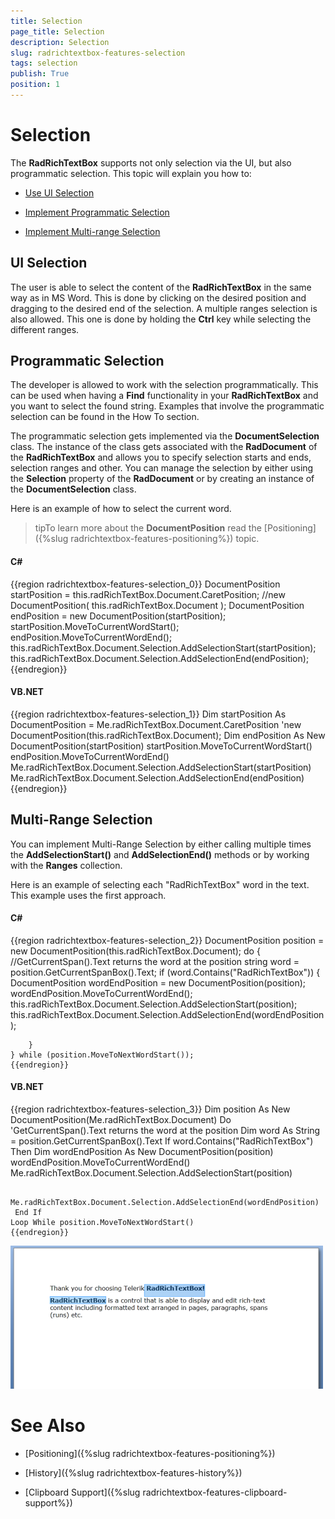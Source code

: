 ```yaml
---
title: Selection
page_title: Selection
description: Selection
slug: radrichtextbox-features-selection
tags: selection
publish: True
position: 1
---
```


# Selection



The __RadRichTextBox__ supports not only selection via the UI, but also programmatic selection. This topic will explain you how to:

* [Use UI Selection](#ui-selection)

* [Implement Programmatic Selection](#programmatic-selection)

* [Implement Multi-range Selection](#multi-range-selection)

## UI Selection

The user is able to select the content of the __RadRichTextBox__ in the same way as in MS Word. This is done by clicking on the desired position and dragging to the desired end of the selection. A multiple ranges selection is also allowed. This one is done by holding the __Ctrl__ key while selecting the different ranges.

## Programmatic Selection

The developer is allowed to work with the selection programmatically. This can be used when having a __Find__ functionality in your __RadRichTextBox__ and you want to select the found string. Examples that involve the programmatic selection can be found in the How To section.

The programmatic selection gets implemented via the __DocumentSelection__ class. The instance of the class gets associated with the __RadDocument__ of the __RadRichTextBox__ and allows you to specify selection starts and ends, selection ranges and other. You can manage the selection by either using the __Selection__ property of the __RadDocument__ or by creating an instance of the __DocumentSelection__ class.

Here is an example of how to select the current word.

>tipTo learn more about the __DocumentPosition__ read the [Positioning]({%slug radrichtextbox-features-positioning%}) topic.

#### __C#__

{{region radrichtextbox-features-selection_0}}
	DocumentPosition startPosition = this.radRichTextBox.Document.CaretPosition; //new DocumentPosition( this.radRichTextBox.Document );
	DocumentPosition endPosition = new DocumentPosition(startPosition);
	startPosition.MoveToCurrentWordStart();
	endPosition.MoveToCurrentWordEnd();
	this.radRichTextBox.Document.Selection.AddSelectionStart(startPosition);
	this.radRichTextBox.Document.Selection.AddSelectionEnd(endPosition);
	{{endregion}}



#### __VB.NET__

{{region radrichtextbox-features-selection_1}}
	Dim startPosition As DocumentPosition = Me.radRichTextBox.Document.CaretPosition
	    'new DocumentPosition(this.radRichTextBox.Document);
	Dim endPosition As New DocumentPosition(startPosition)
	startPosition.MoveToCurrentWordStart()
	endPosition.MoveToCurrentWordEnd()
	Me.radRichTextBox.Document.Selection.AddSelectionStart(startPosition)
	Me.radRichTextBox.Document.Selection.AddSelectionEnd(endPosition)
	{{endregion}}



## Multi-Range Selection

You can implement Multi-Range Selection by either calling multiple times the __AddSelectionStart()__ and __AddSelectionEnd()__ methods or by working with the __Ranges__ collection.

Here is an example of selecting each "RadRichTextBox" word in the text. This example uses the first approach.

#### __C#__

{{region radrichtextbox-features-selection_2}}
	DocumentPosition position = new DocumentPosition(this.radRichTextBox.Document);
	do
	{
	    //GetCurrentSpan().Text returns the word at the position
	    string word = position.GetCurrentSpanBox().Text;
	    if (word.Contains("RadRichTextBox"))
	    {
	        DocumentPosition wordEndPosition = new DocumentPosition(position);
	        wordEndPosition.MoveToCurrentWordEnd();
	        this.radRichTextBox.Document.Selection.AddSelectionStart(position);
	        this.radRichTextBox.Document.Selection.AddSelectionEnd(wordEndPosition);
	
	    }
	} while (position.MoveToNextWordStart());
	{{endregion}}



#### __VB.NET__

{{region radrichtextbox-features-selection_3}}
	Dim position As New DocumentPosition(Me.radRichTextBox.Document)
	Do
	 'GetCurrentSpan().Text returns the word at the position
	 Dim word As String = position.GetCurrentSpanBox().Text
	 If word.Contains("RadRichTextBox") Then
	  Dim wordEndPosition As New DocumentPosition(position)
	  wordEndPosition.MoveToCurrentWordEnd()
	  Me.radRichTextBox.Document.Selection.AddSelectionStart(position)
	
	  Me.radRichTextBox.Document.Selection.AddSelectionEnd(wordEndPosition)
	 End If
	Loop While position.MoveToNextWordStart()
	{{endregion}}



![](images/RadRichTextBox_Selection_01.png)

# See Also

 * [Positioning]({%slug radrichtextbox-features-positioning%})

 * [History]({%slug radrichtextbox-features-history%})

 * [Clipboard Support]({%slug radrichtextbox-features-clipboard-support%})
